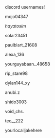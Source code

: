 discord usernames!

mojo04347

_hayatosim_

solar23451

paulblart_21608

alexa_136

yourguyabaan._48658

rip_stare98

dylan144_xy

anubi.z

shido3003

void_chs.

teo__222

yourlocalljakehere
